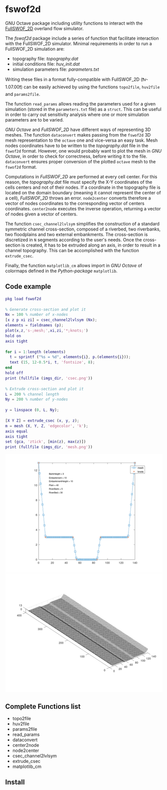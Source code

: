 # fswof2d

GNU Octave package including utility functions to interact with the [FullSWOF_2D](https://www.idpoisson.fr/fullswof/) overland flow simulator.

The *fswof2d* package include a series of function that facilitate interaction
with the FullSWOF_2D simulator. Minimal requirements in order to run a
FullSWOF_2D simulation are:
* topography file: *topography.dat*
* initial conditions file: *huv_init.dat*
* simulation parameters file: *parameters.txt*

Writing these files in a format fully-compatible with FullSWOF_2D (:heavy_exclamation_mark:v-1.07.00:heavy_exclamation_mark:) can be easily
achieved by using the functions `topo2file`, `huv2file` and `params2file`.

The function `read_params` allows reading the parameters used for a given
simulation (stored in the `parameters.txt` file) as a `struct`. This can be
useful in order to carry out sensitivity analysis where one or more simulation
parameters are to be varied.

*GNU Octave* and *FullSWOF_2D* have different ways of representing 3D meshes.
The function `dataconvert` makes passing from the `fswof2d` 3D mesh
representation to the `octave` one and vice-versa an easy task. Mesh nodes
coordinates have to be written to the *topography.dat* file in the `fswof2d`
format. However, one would probably want to plot the mesh in *GNU Octave*, in
order to check for correctness, before writing it to the file. `dataconvert`
ensures proper conversion of the plotted `octave` mesh to the `fswof2d` format.

Computations in *FullSWOF_2D* are performed at every cell center. For this
reason, the *topography.dat* file must specify the X-Y coordinates of the cells
centers and not of their nodes. If a coordinate in the topography file is
located on the domain boundary (meaning it cannot represent the center of a
cell), *FullSWOF_2D* throws an error. `node2center` converts therefore a vector
of nodes coordinates to the corresponding vector of centers coordinates.
`center2node` executes the inverse operation, returning a vector of nodes given
a vector of centers.

The function `csec_channel2lvlsym` simplifies the construction of a standard
symmetric channel cross-section, composed of a riverbed, two riverbanks, two
floodplains and two external embankments. The cross-section is discretized
in `N` segments according to the user's needs. Once the cross-section is
created, it has to be extruded along an axis, in order to result in a channel
topography. This can be accomplished with the function `extrude_csec`.

Finally, the function `matplotlib_cm` allows import in *GNU Octave* of colormaps
defined in the *Python-package* `matplotlib`.

## Code example
```matlab
pkg load fswof2d

% Generate cross-section and plot it
Nx = 100 % number of x-nodes
[x z p xi zi] = csec_channel2lvlsym (Nx);
elements = fieldnames (p);
plot(x,z,'s-;mesh;',xi,zi,'*;knots;')
hold on
axis tight

for i = 1:length (elements)
  t = sprintf ("%s = %d", elements{i}, p.(elements{i}));
  text (15, 12-0.5*i, t, 'fontsize', 8);
end
hold off
print (fullfile (imgs_dir, 'csec.png'))

% Extrude cross-section and plot it
L = 200 % channel length
Ny = 200 % number of y-nodes

y = linspace (0, L, Ny);

[X Y Z] = extrude_csec (x, y, z);
m = mesh (X, Y, Z, 'edgecolor', 'k');
axis equal
axis tight
set (gca, 'ztick', [min(z), max(z)])
print (fullfile (imgs_dir, 'mesh.png'))
```
![](examples/imgs/csec.png) ![](examples/imgs/mesh.png)


## Complete Functions list
* topo2file
* huv2file
* params2file
* read_params
* dataconvert
* center2node
* node2center
* csec_channel2lvlsym
* extrude_csec
* matplotlib_cm





## Install

